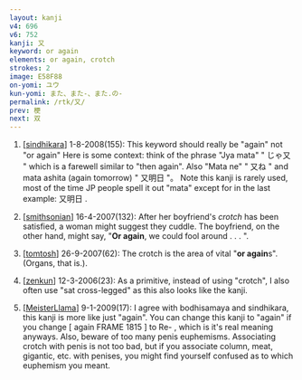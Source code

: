 ```yaml
---
layout: kanji
v4: 696
v6: 752
kanji: 又
keyword: or again
elements: or again, crotch
strokes: 2
image: E58F88
on-yomi: ユウ
kun-yomi: また、また-、また.の-
permalink: /rtk/又/
prev: 梗
next: 双
---
```


1) [<a href="http://kanji.koohii.com/profile/sindhikara">sindhikara</a>] 1-8-2008(155): This keyword should really be &quot;again&quot; not &quot;or again&quot; Here is some context: think of the phrase &quot;Jya mata&quot; &quot; じゃ又 &quot; which is a farewell similar to &quot;then again&quot;. Also &quot;Mata ne&quot; &quot; 又ね &quot; and mata ashita (again tomorrow) &quot; 又明日 &quot;。 Note this kanji is rarely used, most of the time JP people spell it out &quot;mata&quot; except for in the last example: 又明日 .

2) [<a href="http://kanji.koohii.com/profile/smithsonian">smithsonian</a>] 16-4-2007(132): After her boyfriend&#039;s <em>crotch</em> has been satisfied, a woman might suggest they cuddle. The boyfriend, on the other hand, might say, &quot;<strong>Or again</strong>, we could fool around . . . &quot;.

3) [<a href="http://kanji.koohii.com/profile/tomtosh">tomtosh</a>] 26-9-2007(62): The crotch is the area of vital &quot;<strong>or again</strong>s&quot;. (Organs, that is.).

4) [<a href="http://kanji.koohii.com/profile/zenkun">zenkun</a>] 12-3-2006(23): As a primitive, instead of using &quot;crotch&quot;, I also often use &quot;sat cross-legged&quot; as this also looks like the kanji.

5) [<a href="http://kanji.koohii.com/profile/MeisterLlama">MeisterLlama</a>] 9-1-2009(17): I agree with bodhisamaya and sindhikara, this kanji is more like just &quot;again&quot;. You can change this kanji to &quot;again&quot; if you change [ again FRAME 1815 ] to Re- , which is it&#039;s real meaning anyways. Also, beware of too many penis euphemisms. Associating crotch with penis is not too bad, but if you associate column, meat, gigantic, etc. with penises, you might find yourself confused as to which euphemism you meant.

